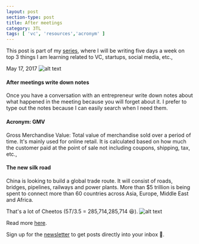 ```yaml
---
layout: post
section-type: post
title: After meetings
category: 3TL
tags: [ 'vc', 'resources','acronym' ]
---
```


This post is part of my [series](http://www.itsabhinaya.xyz/categories/3tl.html), where I will be writing five days a week on top 3 things I am learning related to VC, startups, social media, etc., 


May 17, 2017
![alt text](/img/post/3.jpg "notes")

#### After meetings write down notes
Once you have a conversation with an entrepreneur write down notes about what happened in the meeting because you will forget about it. I prefer to type out the notes because I can easily search when I need them.

#### Acronym: GMV
Gross Merchandise Value: Total value of merchandise sold over a period of time.
It's mainly used for online retail. It is calculated based on how much the customer paid at the point of sale not including coupons, shipping, tax, etc.,

#### The new silk road
China is looking to build a global trade route. It will consist of roads, bridges, pipelines, railways and power plants. More than $5 trillion is being spent to connect more than 60 countries across Asia, Europe, Middle East and Africa.

That's a lot of Cheetos ($5T/$3.5 = 285,714,285,714 :satisfied:).
![alt text](/img/post/silkroad.png "silkroad")

Read more [here](https://qz.com/983460/obor-an-extremely-simple-guide-to-understanding-chinas-one-belt-one-road-forum-for-its-new-silk-road/).


Sign up for the [newsletter](http://tinyletter.com/itsabhinaya) to get posts directly into your inbox :raised_hands:.